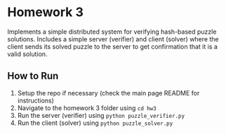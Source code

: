 # Homework 3

Implements a simple distributed system for verifying hash-based puzzle solutions. Includes a simple server (verifier) and client (solver) where the client sends its solved puzzle to the server to get confirmation that it is a valid solution.

## How to Run

1. Setup the repo if necessary (check the main page README for instructions)
2. Navigate to the homework 3 folder using `cd hw3`
3. Run the server (verifier) using `python puzzle_verifier.py`
4. Run the client (solver) using `python puzzle_solver.py`
